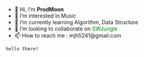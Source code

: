 <!DOCTYPE html>
<html lang="en">
<head>
    <meta charset="UTF-8">
    <meta http-equiv="X-UA-Compatible" content="IE=edge">
    <meta name="viewport" content="width=device-width, initial-scale=1.0">
</head>
<body>
    <ul>
        <li>👋 Hi, I’m <span style="font-weight:bold;">ProdMoon</span></li>
        <li>👀 I’m interested in Music</li>
        <li>🌱 I’m currently learning Algorithm, Data Structure</li>
        <li>💞️ I’m looking to collaborate on <span style="color:green;">SWJungle</span></li>
        <li>📫 How to reach me : mjh5241@gmail.com</li>
    </ul>
    <code>hello there!</code>
</body>
</html>


<!---
prodMoon/prodMoon is a ✨ special ✨ repository because its `README.md` (this file) appears on your GitHub profile.
You can click the Preview link to take a look at your changes.
--->
